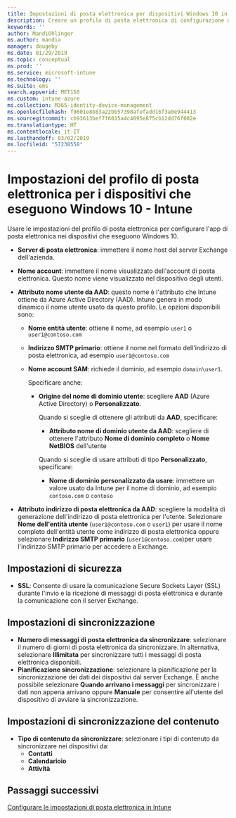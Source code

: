 ```yaml
---
title: Impostazioni di posta elettronica per dispositivi Windows 10 in Microsoft Intune - Azure | Microsoft Docs
description: Creare un profilo di posta elettronica di configurazione del dispositivo che usa server Exchange e recupera gli attributi da Azure Active Directory. È anche possibile abilitare SSL e sincronizzare la posta elettronica e le pianificazioni nei dispositivi Windows 10 con Microsoft Intune.
keywords: ''
author: MandiOhlinger
ms.author: mandia
manager: dougeby
ms.date: 01/29/2019
ms.topic: conceptual
ms.prod: ''
ms.service: microsoft-intune
ms.technology: ''
ms.suite: ems
search.appverid: MET150
ms.custom: intune-azure
ms.collection: M365-identity-device-management
ms.openlocfilehash: f9601e8b83a22bb57398afefadd16f3a0e944413
ms.sourcegitcommit: cb93613bef7f6015a4c4095e875cb12dd76f002e
ms.translationtype: HT
ms.contentlocale: it-IT
ms.lasthandoff: 03/02/2019
ms.locfileid: "57238558"
---
```

# <a name="email-profile-settings-for-devices-running-windows-10---intune"></a>Impostazioni del profilo di posta elettronica per i dispositivi che eseguono Windows 10 - Intune

Usare le impostazioni del profilo di posta elettronica per configurare l'app di posta elettronica nei dispositivi che eseguono Windows 10.

- **Server di posta elettronica**: immettere il nome host del server Exchange dell'azienda.
- **Nome account**: immettere il nome visualizzato dell'account di posta elettronica. Questo nome viene visualizzato nel dispositivo degli utenti.
- **Attributo nome utente da AAD**: questo nome è l'attributo che Intune ottiene da Azure Active Directory (AAD). Intune genera in modo dinamico il nome utente usato da questo profilo. Le opzioni disponibili sono:
  - **Nome entità utente**: ottiene il nome, ad esempio `user1` o `user1@contoso.com`
  - **Indirizzo SMTP primario**: ottiene il nome nel formato dell'indirizzo di posta elettronica, ad esempio `user1@contoso.com`
  - **Nome account SAM**: richiede il dominio, ad esempio `domain\user1`.

    Specificare anche:  
    - **Origine del nome di dominio utente**: scegliere **AAD** (Azure Active Directory) o **Personalizzato**.

      Quando si sceglie di ottenere gli attributi da **AAD**, specificare:
      - **Attributo nome di dominio utente da AAD**: scegliere di ottenere l'attributo **Nome di dominio completo** o **Nome NetBIOS** dell'utente

      Quando si sceglie di usare attributi di tipo **Personalizzato**, specificare:
      - **Nome di dominio personalizzato da usare**: immettere un valore usato da Intune per il nome di dominio, ad esempio `contoso.com` o `contoso`

- **Attributo indirizzo di posta elettronica da AAD**: scegliere la modalità di generazione dell'indirizzo di posta elettronica per l'utente. Selezionare **Nome dell'entità utente** (`user1@contoso.com` o `user1`) per usare il nome completo dell'entità utente come indirizzo di posta elettronica oppure selezionare **Indirizzo SMTP primario** (`user1@contoso.com`)per usare l'indirizzo SMTP primario per accedere a Exchange.

## <a name="security-settings"></a>Impostazioni di sicurezza

- **SSL**: Consente di usare la comunicazione Secure Sockets Layer (SSL) durante l'invio e la ricezione di messaggi di posta elettronica e durante la comunicazione con il server Exchange.

## <a name="synchronization-settings"></a>Impostazioni di sincronizzazione

- **Numero di messaggi di posta elettronica da sincronizzare**: selezionare il numero di giorni di posta elettronica da sincronizzare. In alternativa, selezionare **Illimitata** per sincronizzare tutti i messaggi di posta elettronica disponibili.
- **Pianificazione sincronizzazione**: selezionare la pianificazione per la sincronizzazione dei dati dei dispositivi dal server Exchange. È anche possibile selezionare **Quando arrivano i messaggi** per sincronizzare i dati non appena arrivano oppure **Manuale** per consentire all'utente del dispositivo di avviare la sincronizzazione.

## <a name="content-sync-settings"></a>Impostazioni di sincronizzazione del contenuto

- **Tipo di contenuto da sincronizzare**: selezionare i tipi di contenuto da sincronizzare nei dispositivi da:
  - **Contatti**
  - **Calendarioio**
  - **Attività**

## <a name="next-steps"></a>Passaggi successivi
[Configurare le impostazioni di posta elettronica in Intune](email-settings-configure.md)

